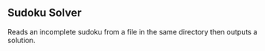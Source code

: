 ## Sudoku Solver

Reads an incomplete sudoku from a file in the same directory then outputs a solution.
